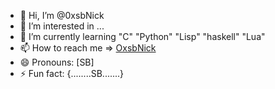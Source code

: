 - 👋 Hi, I’m @0xsbNick
- 👀 I’m interested in ...
- 🌱 I’m currently learning "C" "Python" "Lisp" "haskell" "Lua"
- 📫 How to reach me => [OxsbNick](https://github.com/0xsbNick)
- 😄 Pronouns: [SB]
- ⚡ Fun fact: {........SB.......}

<!---
0xsbNick/0xsbNick is a ✨ special ✨ repository because its `README.md` (this file) appears on your GitHub profile.
You can click the Preview link to take a look at your changes.
--->
